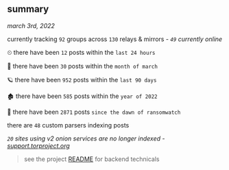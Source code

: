 
## summary
_march 3rd, 2022_

currently tracking `92` groups across `130` relays & mirrors - _`49` currently online_

⏲ there have been `12` posts within the `last 24 hours`

🦈 there have been `30` posts within the `month of march`

🪐 there have been `952` posts within the `last 90 days`

🏚 there have been `585` posts within the `year of 2022`

🦕 there have been `2871` posts `since the dawn of ransomwatch`

there are `48` custom parsers indexing posts

_`20` sites using v2 onion services are no longer indexed - [support.torproject.org](https://support.torproject.org/onionservices/v2-deprecation/)_

> see the project [README](https://github.com/thetanz/ransomwatch#ransomwatch--) for backend technicals
